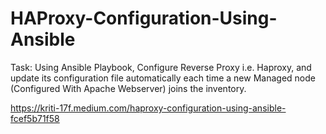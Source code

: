 # HAProxy-Configuration-Using-Ansible
Task: Using Ansible Playbook, Configure Reverse Proxy i.e. Haproxy, and update its configuration file automatically each time a new Managed node (Configured With Apache Webserver) joins the inventory.

https://kriti-17f.medium.com/haproxy-configuration-using-ansible-fcef5b71f58      
